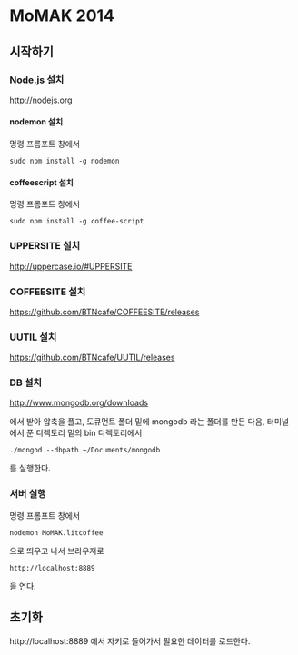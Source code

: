 # MoMAK 2014

## 시작하기

### Node.js 설치

http://nodejs.org

#### nodemon 설치

명령 프롬포트 창에서

    sudo npm install -g nodemon

#### coffeescript 설치

명령 프롬포트 창에서

    sudo npm install -g coffee-script

### UPPERSITE 설치

http://uppercase.io/#UPPERSITE

### COFFEESITE 설치

https://github.com/BTNcafe/COFFEESITE/releases

### UUTIL 설치

https://github.com/BTNcafe/UUTIL/releases

### DB 설치

http://www.mongodb.org/downloads

에서 받아 압축을 풀고, 도큐먼트 폴더 밑에 mongodb 라는 폴더를 만든 다음,
터미널에서 푼 디렉토리 밑의 bin 디렉토리에서

    ./mongod --dbpath ~/Documents/mongodb

를 실행한다.

### 서버 실행

명령 프롬프트 창에서

    nodemon MoMAK.litcoffee

으로 띄우고 나서 브라우저로

    http://localhost:8889

을 연다.

## 초기화

http://localhost:8889 에서 자키로 들어가서 필요한 데이터를 로드한다.
